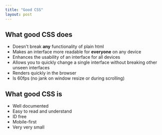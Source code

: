 ```yaml
---
title: "Good CSS"
layout: post
---
```


<h2 class="f5 f4-ns">What good CSS does</h2>
<ul class="f5 f4-ns list pln">
  <li class="mbm mbn-ns">Doesn't break <b>any</b> functionality of plain html</li>
  <li class="mbm mbn-ns">Makes an interface more readable for <b>everyone</b> on any device</li>
  <li class="mbm mbn-ns">Enhances the usability of an interface for all devices</li>
  <li class="mbm mbn-ns">Allows you to quickly change a single interface without breaking other unseen interfaces</li>
  <li class="mbm mbn-ns">Renders quickly in the browser</li>
  <li class="mbm mbn-ns">Is 60fps (no jank on window resize or during scrolling)</li>
</ul>
<h2 class="f5 f4-ns mtl">What good CSS is</h2>
<ul class="f5 f4-ns list pln">
  <li class="mbm mbn-ns">Well documented</li>
  <li class="mbm mbn-ns">Easy to read and understand</li>
  <li class="mbm mbn-ns">ID free</li>
  <li class="mbm mbn-ns">Mobile-first</li>
  <li class="mbm mbn-ns">Very very small</li>
</ul>

